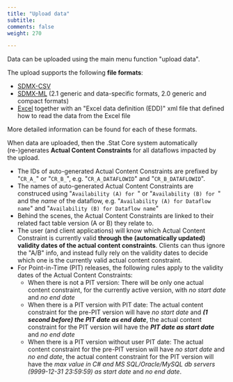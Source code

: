 ```yaml
---
title: "Upload data"
subtitle: 
comments: false
weight: 270

---
```


Data can be uploaded using the main menu function "upload data".  

The upload supports the following **file formats**:  
 - [SDMX-CSV](https://github.com/sdmx-twg/sdmx-csv/blob/master/data-message/docs/sdmx-csv-field-guide.md)
 - [SDMX-ML](https://sis-cc.gitlab.io/dotstatsuite-documentation/using-dlm/upload-data/upload-data-sdmx-file/) (2.1 generic and data-specific formats, 2.0 generic and compact formats)
 - [Excel](https://sis-cc.gitlab.io/dotstatsuite-documentation/using-dlm/upload-data/upload-data-edd/) together with an "Excel data definition (EDD)" xml file that defined how to read the data from the Excel file  

More detailed information can be found for each of these formats.  

When data are uploaded, then the .Stat Core system automatically (re-)generates **Actual Content Constraints** for all dataflows impacted by the upload.  
- The IDs of auto-generated Actual Content Constraints are prefixed by "`CR_A_`" or "`CR_B_`", e.g. "`CR_A_DATAFLOWID`" and "`CR_B_DATAFLOWID`".
- The names of auto-generated Actual Content Constraints are construced using "`Availability (A) for `" or "`Availability (B) for `" and the *name* of the dataflow, e.g. "`Availability (A) for Dataflow name`" and "`Availability (B) for Dataflow name`"
- Behind the scenes, the Actual Content Constraints are linked to their related fact table version (A or B) they relate to.
- The user (and client applications) will know which Actual Content Constraint is currently valid **through the (automatically updated) validity dates of the actual content constraints**. Clients can thus ignore the "A/B" info, and instead fully rely on the validity dates to decide which one is the currently valid actual content constraint.
- For Point-in-Time (PIT) releases, the following rules apply to the validity dates of the Actual Content Constraints:
   * When there is not a PIT version: There will be only one actual content constraint, for the currently active version, with *no start date* and *no end date*
   * When there is a PIT version with PIT date: The actual content constraint for the pre-PIT version will have *no start date* and ***(1 second before) the PIT date as end date***, the actual content constraint for the PIT version will have the ***PIT date as start date*** and *no end date*
   * When there is a PIT version without user PIT date: The actual content constraint for the pre-PIT version will have *no start date* and *no end date*, the actual content constraint for the PIT version will have the *max value in C# and MS SQL/Oracle/MySQL db servers (9999-12-31 23:59:59) as start date* and *no end date*.
